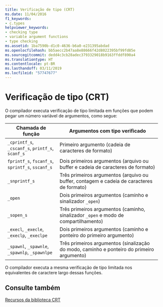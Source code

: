 ```yaml
---
title: Verificação de tipo (CRT)
ms.date: 11/04/2016
f1_keywords:
- c.types
helpviewer_keywords:
- checking type
- variable argument functions
- type checking
ms.assetid: 1ba7590b-d1c0-4636-b6a0-e231395abdad
ms.openlocfilehash: bb5aecc2b47aa8e88666f42d8022395bf99fd85e
ms.sourcegitcommit: dedd4c3cb28adec3793329018b9163ffddf890a4
ms.translationtype: HT
ms.contentlocale: pt-BR
ms.lasthandoff: 03/11/2019
ms.locfileid: "57747677"
---
```

# <a name="type-checking-crt"></a>Verificação de tipo (CRT)

O compilador executa verificação de tipo limitada em funções que podem pegar um número variável de argumentos, como segue:

|Chamada de função|Argumentos com tipo verificado|
|-------------------|-----------------------------|
|`_cprintf_s`, `_cscanf_s`, `printf_s`, `scanf_s`|Primeiro argumento (cadeia de caracteres de formato)|
|`fprintf_s`, `fscanf_s`, `sprintf_s`, `sscanf_s`|Dois primeiros argumentos (arquivo ou buffer e cadeia de caracteres de formato)|
|`_snprintf_s`|Três primeiros argumentos (arquivo ou buffer, contagem e cadeia de caracteres de formato)|
|`_open`|Dois primeiros argumentos (caminho e sinalizador `_open`)|
|`_sopen_s`|Três primeiros argumentos (caminho, sinalizador `_open` e modo de compartilhamento)|
|`_execl`, `_execle`, `_execlp`, `_execlpe`|Dois primeiros argumentos (caminho e ponteiro do primeiro argumento)|
|`_spawnl`, `_spawnle`, `_spawnlp`, `_spawnlpe`|Três primeiros argumentos (sinalização do modo, caminho e ponteiro do primeiro argumento)|

O compilador executa a mesma verificação de tipo limitada nos equivalentes de caractere largo dessas funções.

## <a name="see-also"></a>Consulte também

[Recursos da biblioteca CRT](../c-runtime-library/crt-library-features.md)
